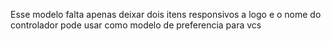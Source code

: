 Esse modelo falta apenas deixar dois itens responsivos a logo e o nome do controlador pode usar como modelo de preferencia para vcs 
